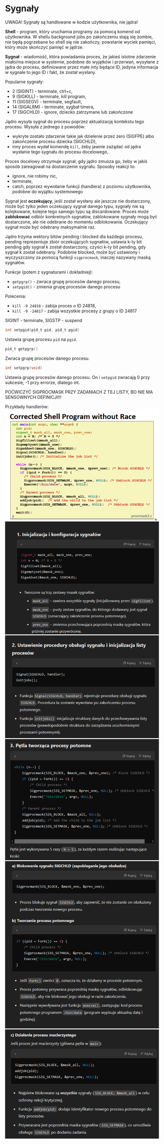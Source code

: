 # Sygnały

UWAGA! Sygnały są handlowane w kodzie użytkownika, nie jądra!

**Shell** - program, który uruchamia programy za pomocą komend od użytkownika. W shellu background jobs po zakończeniu stają się zombie, nie będą pogrzebane bo shell się nie zakończy, powstanie wyciek pamięci, który może skończyć pamięć w jądrze.

**Sygnał** - wiadomość, która powiadamia proces, że jakieś istotne zdarzenie miało/ma miejsce w systemie, podobne do wyjątków i przerwań, wysyłane z jądra do procesu, definiowane przez małe inty będące ID, jedyna informacja w sygnale to jego ID i fakt, że został wysłany.

Popularne sygnały:
- 2 (SIGINT) - terminate, ctrl+c,
- 9 (SIGKILL) - terminate, kill program,
- 11 (SIGSEGV) - terminate, segfault,
- 14 (SIGALRM) - terminate, sygbał timera,
- 17 (SIGCHLD) - ignore, dziecko zatrzymane lub zakończone

Jądro wysyła sygnał do procesu poprzez aktualizację kontekstu tego procesu. Wysyła z jednego z powodów:
- wykryte zostało zdarzenie takie jak dzielenie przez zero (SIGFPE) albo zakończenie procesu dziecka (SIGCHLD),
- inny proces wydał komendę `kill`, żeby jawnie zażądać od jądra wysłanie tego sygnału do procesu docelowego,

Proces docelowy otrzymuje sygnał, gdy jądro zmusza go, żeby w jakiś sposób zareagował na dostarczenie sygnału. Sposoby reakcji to:
- ignore, nie robimy nic,
- terminate, 
- catch, poprzez wywołanie funkcji (handlera) z poziomu użytkownika, podobne do wyjątku systemowego

Sygnał jest **oczekujący**, jeśli został wysłany ale jeszcze nie dostarczony, może być tylko jeden oczekujący sygnał danego typu, sygnały nie są kolejkowane, kolejne tego samego typu są discardowane. Proces może **zablokować** odbiór konkretnych sygnałów, zablokowane sygnały mogą być dostarczone, ale nie odebrane do momentu odblokowania. Oczekujący sygnał może być odebrany maksymalnie raz.

Jądro trzyma wektory bitów pending i blocked dla każdego procesu, pending reprezentuje zbiór oczekujących sygnałów, ustawia k-ty bit pending gdy sygnał k został dostarczony, czyści k-ty bit pending, gdy sygnał k został odebrany. Podobnie blocked, może być ustawiony i wyczyszczony za pomocą funkcji `sigprocmask`, inaczej nazywany maską sygnałów.

Funkcje (potem z sygnaturami i dokładniej):
- `getpgrp()` - zwraca grupę procesów danego procesu,
- `setpgid()` - zmienia grupę procesów danego procesu

Polecenia: 
- `kill -9 24818` - zabija proces o ID 24818,
- `kill -9 -24817` - zabija wszystkie procesy z grupy o ID 24817

SIGINT - terminate, SIGSTP - suspend

```c
int setpgid(pid_t pid, pid_t pgid)
```
Ustawia grupę procesu `pid` na `pgid`.

```c
pid_t getpgrp()
```
Zwraca grupę procesów danego procesu.

```c
int setpgrp(void)
```
Ustawia grupę procesów danego procesu. On i `setpgid` zwracają 0 przy sukcesie, -1 przy errorze, dlatego int.

POĆWICZYĆ SIGPROCMASK PRZY ZADANIACH Z TEJ LISTY, BO NIE MA SENSOWNYCH DEFINICJI!!!

Przykłady handlerów:
![obrazek](w2z1.png)
![obrazek](w2z2.png)
![obrazek](w2z3.png)
![obrazek](w2z4.png)
![obrazek](w2z5.png)
![obrazek](w2z6.png)